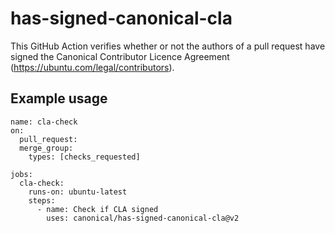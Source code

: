 # has-signed-canonical-cla

This GitHub Action verifies whether or not the authors of a pull request have signed the Canonical Contributor Licence Agreement (https://ubuntu.com/legal/contributors).


## Example usage

```
name: cla-check
on:
  pull_request:
  merge_group:
    types: [checks_requested]

jobs:
  cla-check:
    runs-on: ubuntu-latest
    steps:
      - name: Check if CLA signed
        uses: canonical/has-signed-canonical-cla@v2
```
